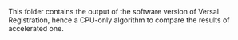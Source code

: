 This folder contains the output of the software version of Versal Registration, hence a CPU-only algorithm to compare the results of accelerated one.

